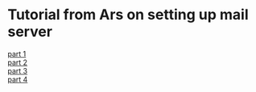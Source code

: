 # Tutorial from Ars on setting up mail server
[part 1](https://arstechnica.com/information-technology/2014/02/how-to-run-your-own-e-mail-server-with-your-own-domain-part-1/)  
[part 2](https://arstechnica.com/information-technology/2014/03/taking-e-mail-back-part-2-arming-your-server-with-postfix-dovecot/)  
[part 3](https://arstechnica.com/information-technology/2014/03/taking-e-mail-back-part-3-fortifying-your-box-against-spammers/)  
[part 4](https://arstechnica.com/information-technology/2014/04/taking-e-mail-back-part-4-the-finale-with-webmail-everything-after/)
